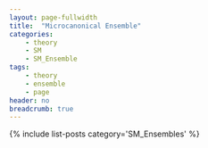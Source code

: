 ```yaml
---
layout: page-fullwidth
title:  "Microcanonical Ensemble"
categories:
    - theory
    - SM
    - SM_Ensemble
tags:
    - theory
    - ensemble
    - page
header: no
breadcrumb: true
---
```



{% include list-posts category='SM_Ensembles' %}
